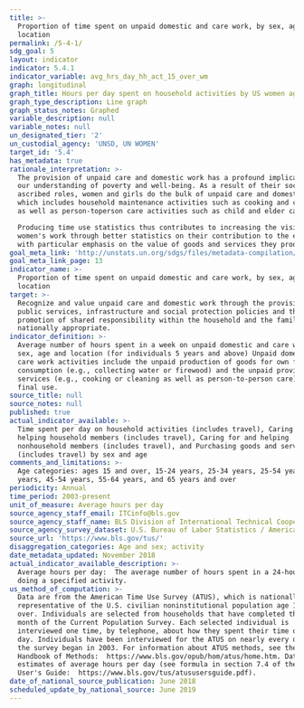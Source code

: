 ```yaml
---
title: >-
  Proportion of time spent on unpaid domestic and care work, by sex, age and
  location
permalink: /5-4-1/
sdg_goal: 5
layout: indicator
indicator: 5.4.1
indicator_variable: avg_hrs_day_hh_act_15_over_wm
graph: longitudinal
graph_title: Hours per day spent on household activities by US women ages 15 and older
graph_type_description: Line graph
graph_status_notes: Graphed
variable_description: null
variable_notes: null
un_designated_tier: '2'
un_custodial_agency: 'UNSD, UN WOMEN'
target_id: '5.4'
has_metadata: true
rationale_interpretation: >-
  The provision of unpaid care and domestic work has a profound implication on
  our understanding of poverty and well-being. As a result of their socially
  ascribed roles, women and girls do the bulk of unpaid care and domestic work,
  which includes household maintenance activities such as cooking and cleaning
  as well as person-toperson care activities such as child and elder care. [2] 

  Producing time use statistics thus contributes to increasing the visibility of
  women's work through better statistics on their contribution to the economy '
  with particular emphasis on the value of goods and services they produce. [1]
goal_meta_link: 'http://unstats.un.org/sdgs/files/metadata-compilation/Metadata-Goal-5.pdf'
goal_meta_link_page: 13
indicator_name: >-
  Proportion of time spent on unpaid domestic and care work, by sex, age and
  location
target: >-
  Recognize and value unpaid care and domestic work through the provision of
  public services, infrastructure and social protection policies and the
  promotion of shared responsibility within the household and the family as
  nationally appropriate.
indicator_definition: >-
  Average number of hours spent in a week on unpaid domestic and care work, by
  sex, age and location (for individuals 5 years and above) Unpaid domestic and
  care work activities include the unpaid production of goods for own final
  consumption (e.g., collecting water or firewood) and the unpaid provision of
  services (e.g., cooking or cleaning as well as person-to-person care) for own
  final use.
source_title: null
source_notes: null
published: true
actual_indicator_available: >-
  Time spent per day on household activities (includes travel), Caring for and
  helping household members (includes travel), Caring for and helping
  nonhousehold members (includes travel), and Purchasing goods and services
  (includes travel) by sex and age
comments_and_limitations: >-
  Age categories: ages 15 and over, 15-24 years, 25-34 years, 25-54 years, 35-44
  years, 45-54 years, 55-64 years, and 65 years and over
periodicity: Annual
time_period: 2003-present
unit_of_measure: Average hours per day
source_agency_staff_email: ITCinfo@bls.gov
source_agency_staff_name: BLS Division of International Technical Cooperation staff
source_agency_survey_dataset: U.S. Bureau of Labor Statistics / American Time Use Survey
source_url: 'https://www.bls.gov/tus/'
disaggregation_categories: Age and sex; activity
date_metadata_updated: November 2018
actual_indicator_available_description: >-
  Average hours per day:  The average number of hours spent in a 24-hour period
  doing a specified activity.
us_method_of_computation: >-
  Data are from the American Time Use Survey (ATUS), which is nationally
  representative of the U.S. civilian noninstitutional population age 15 and
  over. Individuals are selected from households that have completed the 8th
  month of the Current Population Survey. Each selected individual is
  interviewed one time, by telephone, about how they spent their time on one
  day. Individuals have been interviewed for the ATUS on nearly every day since
  the survey began in 2003. For information about ATUS methods, see the BLS
  Handbook of Methods:  https://www.bls.gov/opub/hom/atus/home.htm. Data are
  estimates of average hours per day (see formula in section 7.4 of the ATUS
  User's Guide:  https://www.bls.gov/tus/atususersguide.pdf).
date_of_national_source_publication: June 2018
scheduled_update_by_national_source: June 2019
---
```

